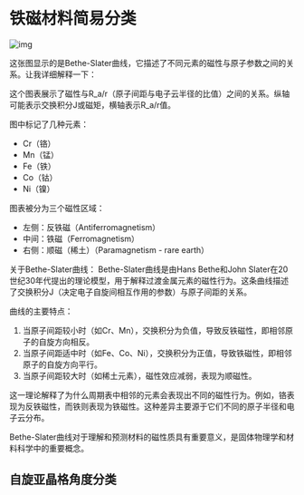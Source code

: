 # 铁磁材料简易分类

![img](https://bkimg.cdn.bcebos.com/pic/43e6c733b2178a54ad4b5fbe?x-bce-process=image/format,f_auto/watermark,image_d2F0ZXIvYmFpa2UyNzI,g_7,xp_5,yp_5,P_20/resize,m_lfit,limit_1,h_1080)

这张图显示的是Bethe-Slater曲线，它描述了不同元素的磁性与原子参数之间的关系。让我详细解释一下：

这个图表展示了磁性与R_a/r（原子间距与电子云半径的比值）之间的关系。纵轴可能表示交换积分J或磁矩，横轴表示R_a/r值。

图中标记了几种元素：

- Cr（铬）
- Mn（锰）
- Fe（铁）
- Co（钴）
- Ni（镍）

图表被分为三个磁性区域：

- 左侧：反铁磁（Antiferromagnetism）
- 中间：铁磁（Ferromagnetism）
- 右侧：顺磁（稀土）（Paramagnetism - rare earth）

关于Bethe-Slater曲线： Bethe-Slater曲线是由Hans Bethe和John Slater在20世纪30年代提出的理论模型，用于解释过渡金属元素的磁性行为。这条曲线描述了交换积分J（决定电子自旋间相互作用的参数）与原子间距的关系。

曲线的主要特点：

1. 当原子间距较小时（如Cr、Mn），交换积分为负值，导致反铁磁性，即相邻原子的自旋方向相反。
2. 当原子间距适中时（如Fe、Co、Ni），交换积分为正值，导致铁磁性，即相邻原子的自旋方向平行。
3. 当原子间距较大时（如稀土元素），磁性效应减弱，表现为顺磁性。

这一理论解释了为什么周期表中相邻的元素会表现出不同的磁性行为。例如，铬表现为反铁磁性，而铁则表现为铁磁性。这种差异主要源于它们不同的原子半径和电子云分布。

Bethe-Slater曲线对于理解和预测材料的磁性质具有重要意义，是固体物理学和材料科学中的重要概念。

## 自旋亚晶格角度分类